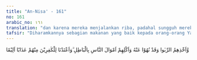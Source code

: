 ```yaml
---
title: "An-Nisa' - 161"
no: 161
arabic_no: ١٦١
translation: "dan karena mereka menjalankan riba, padahal sungguh mereka telah dilarang darinya, dan karena mereka memakan harta orang dengan cara tidak sah (batil). Dan Kami sediakan untuk orang-orang kafir di antara mereka azab yang pedih."
tafsir: "Diharamkannya sebagian makanan yang baik kepada orang-orang Yahudi juga disebabkan oleh tindakan mereka memakan uang riba yang nyata-nyata telah dilarang Allah dan disebabkan pula oleh perbuatan mereka yang batil seperti memperoleh harta melalui sogokan, penipuan, perampasan dan sebagainya. Terhadap perbuatan-perbuatan yang jahat itu Allah menyediakan siksa yang pedih di akhirat."
---
```


وَّاَخْذِهِمُ الرِّبٰوا وَقَدْ نُهُوْا عَنْهُ وَاَكْلِهِمْ اَمْوَالَ النَّاسِ بِالْبَاطِلِ ۗوَاَعْتَدْنَا لِلْكٰفِرِيْنَ مِنْهُمْ عَذَابًا اَلِيْمًا
